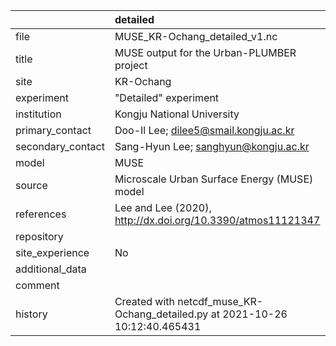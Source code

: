 |                   | detailed                                                                     |
|:------------------|:-----------------------------------------------------------------------------|
| file              | MUSE_KR-Ochang_detailed_v1.nc                                                |
| title             | MUSE output for the Urban-PLUMBER project                                    |
| site              | KR-Ochang                                                                    |
| experiment        | "Detailed" experiment                                                        |
| institution       | Kongju National University                                                   |
| primary_contact   | Doo-Il Lee; dilee5@smail.kongju.ac.kr                                        |
| secondary_contact | Sang-Hyun Lee; sanghyun@kongju.ac.kr                                         |
| model             | MUSE                                                                         |
| source            | Microscale Urban Surface Energy (MUSE) model                                 |
| references        | Lee and Lee (2020), http://dx.doi.org/10.3390/atmos11121347                  |
| repository        |                                                                              |
| site_experience   | No                                                                           |
| additional_data   |                                                                              |
| comment           |                                                                              |
| history           | Created with netcdf_muse_KR-Ochang_detailed.py at 2021-10-26 10:12:40.465431 |
